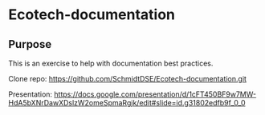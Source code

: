 # Ecotech-documentation

## Purpose

This is an exercise to help with documentation best practices.

Clone repo: https://github.com/SchmidtDSE/Ecotech-documentation.git

Presentation: https://docs.google.com/presentation/d/1cFT450BF9w7MW-HdA5bXNrDawXDslzW2omeSpmaRgjk/edit#slide=id.g31802edfb9f_0_0